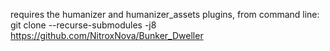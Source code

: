 requires the humanizer and humanizer_assets plugins, from command line:  
git clone --recurse-submodules -j8 https://github.com/NitroxNova/Bunker_Dweller  
